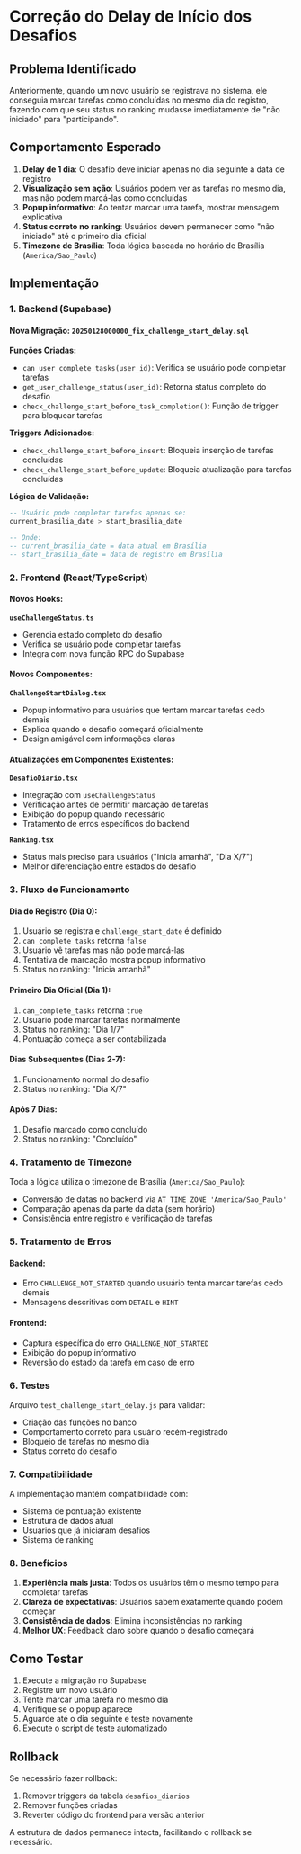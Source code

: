 # Correção do Delay de Início dos Desafios

## Problema Identificado

Anteriormente, quando um novo usuário se registrava no sistema, ele conseguia marcar tarefas como concluídas no mesmo dia do registro, fazendo com que seu status no ranking mudasse imediatamente de "não iniciado" para "participando".

## Comportamento Esperado

1. **Delay de 1 dia**: O desafio deve iniciar apenas no dia seguinte à data de registro
2. **Visualização sem ação**: Usuários podem ver as tarefas no mesmo dia, mas não podem marcá-las como concluídas
3. **Popup informativo**: Ao tentar marcar uma tarefa, mostrar mensagem explicativa
4. **Status correto no ranking**: Usuários devem permanecer como "não iniciado" até o primeiro dia oficial
5. **Timezone de Brasília**: Toda lógica baseada no horário de Brasília (`America/Sao_Paulo`)

## Implementação

### 1. Backend (Supabase)

#### Nova Migração: `20250128000000_fix_challenge_start_delay.sql`

**Funções Criadas:**

- `can_user_complete_tasks(user_id)`: Verifica se usuário pode completar tarefas
- `get_user_challenge_status(user_id)`: Retorna status completo do desafio
- `check_challenge_start_before_task_completion()`: Função de trigger para bloquear tarefas

**Triggers Adicionados:**

- `check_challenge_start_before_insert`: Bloqueia inserção de tarefas concluídas
- `check_challenge_start_before_update`: Bloqueia atualização para tarefas concluídas

**Lógica de Validação:**

```sql
-- Usuário pode completar tarefas apenas se:
current_brasilia_date > start_brasilia_date

-- Onde:
-- current_brasilia_date = data atual em Brasília
-- start_brasilia_date = data de registro em Brasília
```

### 2. Frontend (React/TypeScript)

#### Novos Hooks:

**`useChallengeStatus.ts`**
- Gerencia estado completo do desafio
- Verifica se usuário pode completar tarefas
- Integra com nova função RPC do Supabase

#### Novos Componentes:

**`ChallengeStartDialog.tsx`**
- Popup informativo para usuários que tentam marcar tarefas cedo demais
- Explica quando o desafio começará oficialmente
- Design amigável com informações claras

#### Atualizações em Componentes Existentes:

**`DesafioDiario.tsx`**
- Integração com `useChallengeStatus`
- Verificação antes de permitir marcação de tarefas
- Exibição do popup quando necessário
- Tratamento de erros específicos do backend

**`Ranking.tsx`**
- Status mais preciso para usuários ("Inicia amanhã", "Dia X/7")
- Melhor diferenciação entre estados do desafio

### 3. Fluxo de Funcionamento

#### Dia do Registro (Dia 0):
1. Usuário se registra e `challenge_start_date` é definido
2. `can_complete_tasks` retorna `false`
3. Usuário vê tarefas mas não pode marcá-las
4. Tentativa de marcação mostra popup informativo
5. Status no ranking: "Inicia amanhã"

#### Primeiro Dia Oficial (Dia 1):
1. `can_complete_tasks` retorna `true`
2. Usuário pode marcar tarefas normalmente
3. Status no ranking: "Dia 1/7"
4. Pontuação começa a ser contabilizada

#### Dias Subsequentes (Dias 2-7):
1. Funcionamento normal do desafio
2. Status no ranking: "Dia X/7"

#### Após 7 Dias:
1. Desafio marcado como concluído
2. Status no ranking: "Concluído"

### 4. Tratamento de Timezone

Toda a lógica utiliza o timezone de Brasília (`America/Sao_Paulo`):

- Conversão de datas no backend via `AT TIME ZONE 'America/Sao_Paulo'`
- Comparação apenas da parte da data (sem horário)
- Consistência entre registro e verificação de tarefas

### 5. Tratamento de Erros

#### Backend:
- Erro `CHALLENGE_NOT_STARTED` quando usuário tenta marcar tarefas cedo demais
- Mensagens descritivas com `DETAIL` e `HINT`

#### Frontend:
- Captura específica do erro `CHALLENGE_NOT_STARTED`
- Exibição do popup informativo
- Reversão do estado da tarefa em caso de erro

### 6. Testes

Arquivo `test_challenge_start_delay.js` para validar:
- Criação das funções no banco
- Comportamento correto para usuário recém-registrado
- Bloqueio de tarefas no mesmo dia
- Status correto do desafio

### 7. Compatibilidade

A implementação mantém compatibilidade com:
- Sistema de pontuação existente
- Estrutura de dados atual
- Usuários que já iniciaram desafios
- Sistema de ranking

### 8. Benefícios

1. **Experiência mais justa**: Todos os usuários têm o mesmo tempo para completar tarefas
2. **Clareza de expectativas**: Usuários sabem exatamente quando podem começar
3. **Consistência de dados**: Elimina inconsistências no ranking
4. **Melhor UX**: Feedback claro sobre quando o desafio começará

## Como Testar

1. Execute a migração no Supabase
2. Registre um novo usuário
3. Tente marcar uma tarefa no mesmo dia
4. Verifique se o popup aparece
5. Aguarde até o dia seguinte e teste novamente
6. Execute o script de teste automatizado

## Rollback

Se necessário fazer rollback:

1. Remover triggers da tabela `desafios_diarios`
2. Remover funções criadas
3. Reverter código do frontend para versão anterior

A estrutura de dados permanece intacta, facilitando o rollback se necessário.